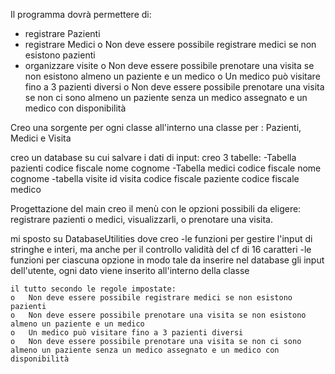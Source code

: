 Il programma dovrà permettere di:
-	registrare Pazienti
-	registrare Medici
    o	Non deve essere possibile registrare medici se non esistono pazienti
-	organizzare visite
    o	Non deve essere possibile prenotare una visita se non esistono almeno un paziente e un medico
    o	Un medico può visitare fino a 3 pazienti diversi
    o	Non deve essere possibile prenotare una visita se non ci sono almeno un paziente senza un medico assegnato e un medico con disponibilità


Creo una sorgente per ogni classe all'interno una classe per :
Pazienti, Medici e Visita

creo un database su cui salvare i dati di input:
creo 3 tabelle:
-Tabella pazienti
    codice fiscale
    nome
    cognome
-Tabella medici
    codice fiscale
    nome
    cognome
-tabella visite
    id visita
    codice fiscale paziente
    codice fiscale medico

Progettazione del main
creo il menù con le opzioni possibili da eligere:
registrare pazienti o medici, visualizzarli, o prenotare una visita.

mi sposto su DatabaseUtilities dove creo 
-le funzioni per gestire l'input di stringhe e interi, ma 
    anche per il controllo validità del cf di 16 caratteri
-le funzioni per ciascuna opzione in modo tale da inserire nel database 
    gli input dell'utente, ogni dato viene inserito all'interno della classe 

    il tutto secondo le regole impostate:
    o	Non deve essere possibile registrare medici se non esistono pazienti
    o	Non deve essere possibile prenotare una visita se non esistono almeno un paziente e un medico
    o	Un medico può visitare fino a 3 pazienti diversi
    o	Non deve essere possibile prenotare una visita se non ci sono almeno un paziente senza un medico assegnato e un medico con disponibilità


